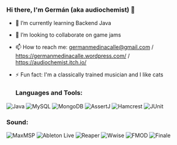 ### Hi there, I'm Germán (aka audiochemist) 👋
- 🌱 I’m currently learning Backend Java
- 👯 I’m looking to collaborate on game jams
- 📫 How to reach me: germanmedinacalle@gmail.com / https://germanmedinacalle.wordpress.com/ / https://audiochemist.itch.io/
- ⚡ Fun fact: I'm a classically trained musician and I like cats

  ### Languages and Tools:
![Java](https://img.shields.io/badge/-Java-orange?logo=java&logoColor=white)
![MySQL](https://img.shields.io/badge/-MySQL-blue?logo=mysql&logoColor=white)
![MongoDB](https://img.shields.io/badge/-MongoDB-green?logo=mongodb&logoColor=white)
![AssertJ](https://img.shields.io/badge/-AssertJ-yellow?logoColor=white)
![Hamcrest](https://img.shields.io/badge/-Hamcrest-red?logoColor=white)
![JUnit](https://img.shields.io/badge/-JUnit-purple?logo=junit&logoColor=white)

  ### Sound:
![MaxMSP](https://img.shields.io/badge/-MaxMSP-purple?logo=max&logoColor=white)
![Ableton Live](https://img.shields.io/badge/-Ableton%20Live-green?logo=ableton&logoColor=white)
![Reaper](https://img.shields.io/badge/-Reaper-black?logo=reaper&logoColor=white)
![Wwise](https://img.shields.io/badge/-Wwise-blue?logo=audiokinetic&logoColor=white)
![FMOD](https://img.shields.io/badge/-FMOD-orange?logo=fmod&logoColor=white)
![Finale](https://img.shields.io/badge/-Finale-yellow?logo=finale&logoColor=white)

<!--
**audiochemist/audiochemist** is a ✨ _special_ ✨ repository because its `README.md` (this file) appears on your GitHub profile.

Here are some ideas to get you started:

- 🌱 I’m currently learning Backend Java
- 👯 I’m looking to collaborate on game jams, java apps
- 📫 How to reach me: germanmedinacalle@gmail.com / https://germanmedinacalle.wordpress.com/ / 
- 😄 Pronouns: he/him
- ⚡ Fun fact: I'm a sound designer with a background in music composition and I like cats
-->
